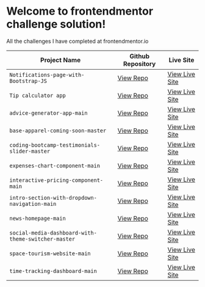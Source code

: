 # Welcome to frontendmentor challenge solution!

All the challenges I have completed at frontendmentor.io

|Project Name                |Github Repository       |Live Site                         |
|----------------|-------------------------------|--------------------|
|`Notifications-page-with-Bootstrap-JS`|[View Repo](https://github.com/amulyalovescoding/frontendmentor/tree/main/Notifications-page-with-Bootstrap-JS)            |[View Live Site](https://amulyalovescoding.github.io/frontendmentor/Notifications-page-with-Bootstrap-JS/)            |
|`Tip calculator app`|[View Repo](https://github.com/amulyalovescoding/frontendmentor/tree/main/Tip%20calculator%20app)            |[View Live Site](https://amulyalovescoding.github.io/frontendmentor/Tip%20calculator%20app/)            |
|`advice-generator-app-main` |[View Repo](https://github.com/amulyalovescoding/frontendmentor/tree/main/advice-generator-app-main)|[View Live Site](https://amulyalovescoding.github.io/frontendmentor/advice-generator-app-main/)|
|`base-apparel-coming-soon-master`|[View Repo](https://github.com/amulyalovescoding/frontendmentor/tree/main/base-apparel-coming-soon-master)|[View Live Site](https://amulyalovescoding.github.io/frontendmentor/base-apparel-coming-soon-master/)|
|`coding-bootcamp-testimonials-slider-master` |[View Repo](https://github.com/amulyalovescoding/frontendmentor/tree/main/coding-bootcamp-testimonials-slider-master)|[View Live Site](https://amulyalovescoding.github.io/frontendmentor/coding-bootcamp-testimonials-slider-master/)|
|`expenses-chart-component-main` |[View Repo](https://github.com/amulyalovescoding/frontendmentor/tree/main/expenses-chart-component-main)|[View Live Site](https://amulyalovescoding.github.io/frontendmentor/expenses-chart-component-main/)|
|`interactive-pricing-component-main`|[View Repo](https://github.com/amulyalovescoding/frontendmentor/tree/main/interactive-pricing-component-main)|[View Live Site](https://amulyalovescoding.github.io/frontendmentor/interactive-pricing-component-main/)|
|`intro-section-with-dropdown-navigation-main` |[View Repo](https://github.com/amulyalovescoding/frontendmentor/tree/main/intro-section-with-dropdown-navigation-main)|[View Live Site](https://amulyalovescoding.github.io/frontendmentor/intro-section-with-dropdown-navigation-main/)|
`news-homepage-main`|[View Repo](https://github.com/amulyalovescoding/frontendmentor/tree/main/news-homepage-main)|[View Live Site](https://amulyalovescoding.github.io/frontendmentor/news-homepage-main/)|
`social-media-dashboard-with-theme-switcher-master`|[View Repo](https://github.com/amulyalovescoding/frontendmentor/tree/main/social-media-dashboard-with-theme-switcher-master)|[View Live Site](https://amulyalovescoding.github.io/frontendmentor/social-media-dashboard-with-theme-switcher-master/)|
`space-tourism-website-main`|[View Repo](https://github.com/amulyalovescoding/frontendmentor/tree/main/space-tourism-website-main)|[View Live Site]()|
`time-tracking-dashboard-main`|[View Repo](https://github.com/amulyalovescoding/frontendmentor/tree/main/time-tracking-dashboard-main)|[View Live Site](https://amulyalovescoding.github.io/frontendmentor/time-tracking-dashboard-main/)|
